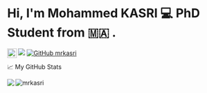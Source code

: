 

# Hi, I'm Mohammed KASRI :computer: PhD Student from :morocco: .


 
 <a href="https://twitter.com/kasrimed">
  <img align="left" alt="Mohammed KASRI | Twitter" width="22px" src="https://raw.githubusercontent.com/peterthehan/peterthehan/master/assets/twitter.svg" />
</a>

![](https://visitor-badge.glitch.me/badge?page_id=mrkasri.mrkasri) [![GitHub mrkasri](https://img.shields.io/github/followers/mrkasri?label=follow&style=social)](https://github.com/mrkasri)

📈 My GitHub Stats

<p align="left"> <img src="https://github-readme-stats.vercel.app/api?username=mrkasri&show_icons=true&theme=ayu-mirage" alt="mrkasri" />
 
 <a href="https://github.com/mrkasri/github-readme-stats">
  
  <img align="left" src="https://github-readme-stats.vercel.app/api/top-langs/?username=mrkasri&layout=compact&theme=ayu-mirage" />
</a>
